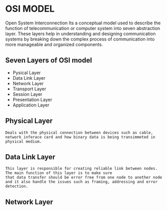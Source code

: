 # OSI MODEL

Open System Interconnection
Its a conceptual model used to describe the function of telecommunication or computer system into seven abstraction layer. These layers help in understanding and designing communication systems by breaking down the complex process of communication into more manageable and organized components.

## Seven Layers of OSI model

- Pysical Layer
- Data Link Layer
- Network Layer
- Transport Layer
- Session Layer
- Presentation Layer
- Application Layer

## Physical Layer

    Deals with the physical connection between devices such as cable, network inferace card and how binary data is being transimmeted in physical medium.

## Data Link Layer

    This layer is responsible for creating reliable link between nodes. The main function of this layer is to make sure
    that data transfer should be error free from one node to another node and it also handle the issues such as framing, addressing and error detection.

## Network Layer
